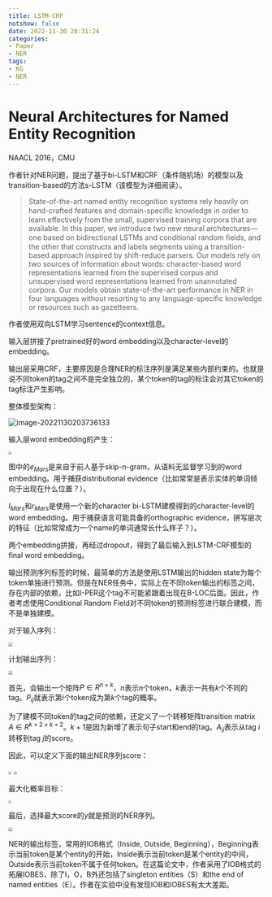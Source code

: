 ```yaml
---
title: LSTM-CRF
notshow: false
date: 2022-11-30 20:31:24
categories:
- Paper
- NER
tags:
- KG
- NER
---
```


#  Neural Architectures for Named Entity Recognition

NAACL 2016，CMU

作者针对NER问题，提出了基于bi-LSTM和CRF（条件随机场）的模型以及transition-based的方法s-LSTM（该模型为详细阅读）。

> State-of-the-art named entity recognition systems rely heavily on hand-crafted features and domain-speciﬁc knowledge in order to learn effectively from the small, supervised training corpora that are available. In this paper, we introduce two new neural architectures—one based on bidirectional LSTMs and conditional random ﬁelds, and the other that constructs and labels segments using a transition-based approach inspired by shift-reduce parsers. Our models rely on two sources of information about words: character-based word representations learned from the supervised corpus and unsupervised word representations learned from unannotated corpora. Our models obtain state-of-the-art performance in NER in four languages without resorting to any language-specific knowledge or resources such as gazetteers.

<!--more-->

作者使用双向LSTM学习sentence的context信息。

输入层拼接了pretrained好的word embedding以及character-level的embedding。

输出层采用CRF，主要原因是合理NER的标注序列是满足某些内部约束的。也就是说不同token的tag之间不是完全独立的，某个token的tag的标注会对其它token的tag标注产生影响。

整体模型架构：

![image-20221130203736133](https://lxy-blog-pics.oss-cn-beijing.aliyuncs.com/asssets/image-20221130203736133.png)

输入层word embedding的产生：

<img src="https://lxy-blog-pics.oss-cn-beijing.aliyuncs.com/asssets/image-20221130203815945.png"   style="zoom:40%;" />

图中的$e_{Mars}$是来自于前人基于skip-n-gram，从语料无监督学习到的word embedding。用于捕获distributional evidence（比如常常是表示实体的单词倾向于出现在什么位置？）。

$l_{Mars}$和$r_{Mars}$是使用一个新的character bi-LSTM建模得到的character-level的word embedding。用于捕获语言可能具备的orthographic evidence，拼写层次的特征（比如常常成为一个name的单词通常长什么样子？）。

两个embedding拼接，再经过dropout，得到了最后输入到LSTM-CRF模型的final word embedding。

输出预测序列标签的时候，最简单的方法是使用LSTM输出的hidden state为每个token单独进行预测。但是在NER任务中，实际上在不同token输出的标签之间，存在内部的依赖，比如I-PER这个tag不可能紧跟着出现在B-LOC后面。因此，作者考虑使用Conditional Random Field对不同token的预测标签进行联合建模，而不是单独建模。

对于输入序列：

<img src="https://lxy-blog-pics.oss-cn-beijing.aliyuncs.com/asssets/image-20221130205734969.png"   style="zoom:50%;" />

计划输出序列：

<img src="https://lxy-blog-pics.oss-cn-beijing.aliyuncs.com/asssets/image-20221130205807567.png"   style="zoom:50%;" />

首先，会输出一个矩阵$P\in R^{n\times k}$，$n$表示$n$个token，$k$表示一共有$k$个不同的tag。$P_{ij}$就表示第$i$个token成为第$k$个tag的概率。

为了建模不同token的tag之间的依赖，还定义了一个转移矩阵transition matrix $A\in R^{k+2\times k+2}$。$k+1$是因为新增了表示句子start和end的tag。$A_{ij}$表示从tag $i$转移到tag $j$的score。

因此，可以定义下面的输出NER序列score：

<img src="https://lxy-blog-pics.oss-cn-beijing.aliyuncs.com/asssets/image-20221130210358207.png"   style="zoom:40%;" />

<img src="https://lxy-blog-pics.oss-cn-beijing.aliyuncs.com/asssets/image-20221130210450926.png"   style="zoom:40%;" />

最大化概率目标：

<img src="https://lxy-blog-pics.oss-cn-beijing.aliyuncs.com/asssets/image-20221130210650954.png"  style="zoom:30%;" />

最后，选择最大score的$y$就是预测的NER序列。

<img src="https://lxy-blog-pics.oss-cn-beijing.aliyuncs.com/asssets/image-20221130210504762.png"   style="zoom:50%;" />

NER的输出标签，常用的IOB格式（Inside, Outside, Beginning），Beginning表示当前token是某个entity的开始，Inside表示当前token是某个entity的中间，Outside表示当前token不属于任何token。在这篇论文中，作者采用了IOB格式的拓展IOBES，除了I，O，B外还包括了singleton entities（S）和the end of named entities（E）。作者在实验中没有发现IOB和IOBES有太大差距。
